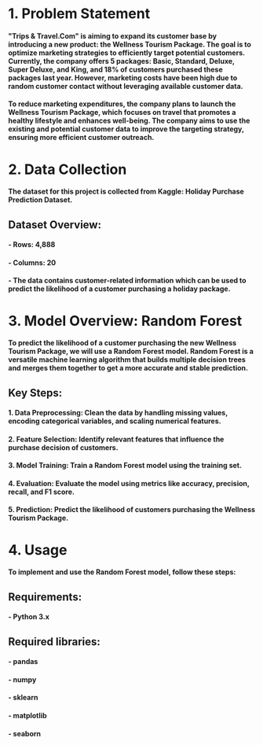 # 1. Problem Statement
#### "Trips & Travel.Com" is aiming to expand its customer base by introducing a new product: the Wellness Tourism Package. The goal is to optimize marketing strategies to efficiently target potential customers. Currently, the company offers 5 packages: Basic, Standard, Deluxe, Super Deluxe, and King, and 18% of customers purchased these packages last year. However, marketing costs have been high due to random customer contact without leveraging available customer data.

#### To reduce marketing expenditures, the company plans to launch the Wellness Tourism Package, which focuses on travel that promotes a healthy lifestyle and enhances well-being. The company aims to use the existing and potential customer data to improve the targeting strategy, ensuring more efficient customer outreach.

# 2. Data Collection
#### The dataset for this project is collected from Kaggle: Holiday Purchase Prediction Dataset.

## Dataset Overview:
#### - Rows: 4,888
#### - Columns: 20
#### - The data contains customer-related information which can be used to predict the likelihood of a customer purchasing a holiday package.

# 3. Model Overview: Random Forest
#### To predict the likelihood of a customer purchasing the new Wellness Tourism Package, we will use a Random Forest model. Random Forest is a versatile machine learning algorithm that builds multiple decision trees and merges them together to get a more accurate and stable prediction.

## Key Steps:
#### 1. Data Preprocessing: Clean the data by handling missing values, encoding categorical variables, and scaling numerical features.
#### 2. Feature Selection: Identify relevant features that influence the purchase decision of customers.
#### 3. Model Training: Train a Random Forest model using the training set.
#### 4. Evaluation: Evaluate the model using metrics like accuracy, precision, recall, and F1 score.
#### 5. Prediction: Predict the likelihood of customers purchasing the Wellness Tourism Package.

# 4. Usage
#### To implement and use the Random Forest model, follow these steps:

## Requirements:
#### - Python 3.x
## Required libraries:
#### - pandas
#### - numpy
#### - sklearn
#### - matplotlib
#### - seaborn
